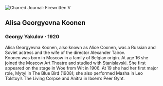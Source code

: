 <div class="artwork-of-the-day">
  <div class="container">
    <div class="img-wrapper">
      <img
        src="https://uploads5.wikiart.org/images/georgy-yakulov/alisa-georgyevna-koonen-1920.jpg!Large.jpg"
        alt="Charred Journal: Firewritten V" />
    </div>
    <div class="artwork-detail">
      <div class="artwork-origin"> 
        <h2 class="artwork-name">Alisa Georgyevna Koonen</h2>
        <h3 class="artist">
          Georgy Yakulov
                    ·  1920
        </h3>
      </div>
      <p class="description">
        <span class="artwork-description-text ng-binding" ng-bind-html="viewModel.ArtworkOfTheDay.Description | unsafe">Alisa Georgyevna Koonen, also known as Alice Coonen, was a Russian and Soviet actress and the wife of the director Alexander Tairov.
<br>Koonen was born in Moscow in a family of Belgian origin. At age 16 she joined the Moscow Art Theatre and studied with Stanislavski. She first appeared on the stage in Woe from Wit in 1906. At 19 she had her first major role, Mytyl in The Blue Bird (1908); she also performed Masha in Leo Tolstoy’s The Living Corpse and Anitra in Ibsen’s Peer Gynt.
<br></span>
                        <div class="text-shadow-container" ng-show="showShadow" style=""></div>
      </p>
    </div>
  </div>

</div>
